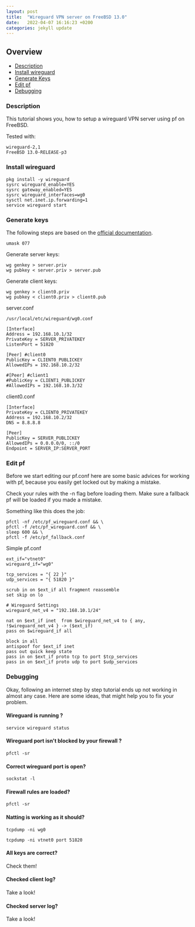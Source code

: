 ```yaml
---
layout: post
title:  "Wireguard VPN server on FreeBSD 13.0"
date:   2022-04-07 16:16:23 +0200
categories: jekyll update
---
```



## Overview
- [Description](#description)
- [Install wireguard](#install_wireguard)
- [Generate Keys](#generate_keys)
- [Edit pf](#edit_pf)
- [Debugging](#debugging)



<a name="description"></a>
### Description 
This tutorial shows you, how to setup a wireguard VPN server using pf on FreeBSD.

Tested with: 
```
wireguard-2,1
FreeBSD 13.0-RELEASE-p3
```



<a name="install_wireguard"></a>
### Install wireguard
```
‌pkg install -y wireguard
sysrc wireguard_enable=YES
sysrc gateway_enabled=YES
sysrc wireguard_interfaces=wg0
sysctl net.inet.ip.forwarding=1
service wireguard start
```





<a name="generate_keys"></a>
### Generate keys
The following steps are based on the [official documentation](https://www.wireguard.com/quickstart/).


```
umask 077
```


Generate server keys:
```
wg genkey > server.priv
wg pubkey < server.priv > server.pub
```

Generate client keys:
```
wg genkey > client0.priv
wg pubkey < client0.priv > client0.pub
```


server.conf

```
/usr/local/etc/wireguard/wg0.conf
```


```
[Interface]
Address = 192.168.10.1/32
PrivateKey = SERVER_PRIVATEKEY
ListenPort = 51820

[Peer] #client0
PublicKey = CLIENT0_PUBLICKEY
AllowedIPs = 192.168.10.2/32

#[Peer] #client1
#PublicKey = CLIENT1_PUBLICKEY
#AllowedIPs = 192.168.10.3/32

```





client0.conf

```
[Interface]
PrivateKey = CLIENT0_PRIVATEKEY
Address = 192.168.10.2/32
DNS = 8.8.8.8

[Peer]
PublicKey = SERVER_PUBLICKEY
AllowedIPs = 0.0.0.0/0, ::/0
Endpoint = SERVER_IP:SERVER_PORT
```






<a name="edit_pf"></a>
### Edit pf
Before we start editing our pf.conf here are some basic advices for working with pf, because you easily get locked out by making a mistake.

Check your rules with the -n flag before loading them.
Make sure a fallback pf will be loaded if you made a mistake. 

Something like this does the job:
```
pfctl -nf /etc/pf_wireguard.conf && \
pfctl -f /etc/pf_wireguard.conf && \
sleep 600 && \
pfctl -f /etc/pf_fallback.conf
```
 


Simple pf.conf

```
ext_if="vtnet0"
wireguard_if="wg0"

tcp_services = "{ 22 }"
udp_services = "{ 51820 }"

scrub in on $ext_if all fragment reassemble
set skip on lo

# Wireguard Settings
wireguard_net_v4 = "192.168.10.1/24"

nat on $ext_if inet  from $wireguard_net_v4 to { any, !$wireguard_net_v4 } -> ($ext_if)
pass on $wireguard_if all

block in all
antispoof for $ext_if inet
pass out quick keep state
pass in on $ext_if proto tcp to port $tcp_services
pass in on $ext_if proto udp to port $udp_services

```


<a name="debugging"></a>

### Debugging 
Okay, following an internet step by step tutorial ends up not working in almost any case. 
Here are some ideas, that might help you to fix your problem. 


#### Wireguard is running ?
```
service wireguard status
```


#### Wireguard port isn't blocked by your firewall ?
```
pfctl -sr
```

#### Correct wireguard port is open?
```
sockstat -l 
```

#### Firewall rules are loaded?
```
pfctl -sr
```


#### Natting is working as it should?

```
tcpdump -ni wg0
```

```
tcpdump -ni vtnet0 port 51820
```


#### All keys are correct?
Check them!

#### Checked client log?
Take a look!

#### Checked server log?
Take a look!
